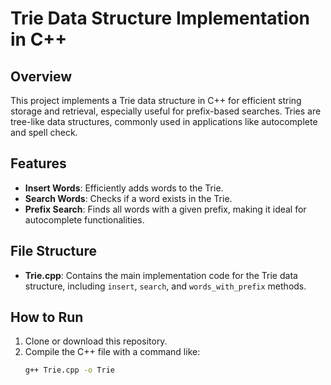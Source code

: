 # Trie Data Structure Implementation in C++

## Overview
This project implements a Trie data structure in C++ for efficient string storage and retrieval, especially useful for prefix-based searches. Tries are tree-like data structures, commonly used in applications like autocomplete and spell check.

## Features
- **Insert Words**: Efficiently adds words to the Trie.
- **Search Words**: Checks if a word exists in the Trie.
- **Prefix Search**: Finds all words with a given prefix, making it ideal for autocomplete functionalities.

## File Structure
- **Trie.cpp**: Contains the main implementation code for the Trie data structure, including `insert`, `search`, and `words_with_prefix` methods.

## How to Run
1. Clone or download this repository.
2. Compile the C++ file with a command like:
   ```bash
   g++ Trie.cpp -o Trie
